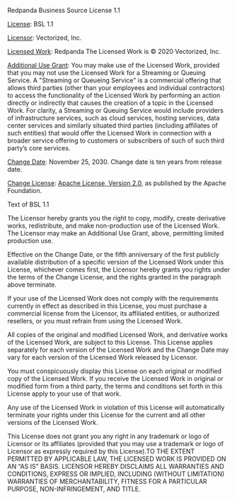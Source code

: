 Redpanda Business Source License 1.1

<u>License</u>: BSL 1.1

<u>Licensor</u>: Vectorized, Inc.

<u>Licensed Work</u>: Redpanda The Licensed Work is © 2020
Vectorized, Inc.

<u>Additional Use Grant</u>: You may make use of the Licensed Work,
provided that you may not use the Licensed Work for a Streaming or
Queuing Service. A "Streaming or Queueing Service" is a commercial
offering that allows third parties (other than your employees and
individual contractors) to access the functionality of the Licensed Work
by performing an action directly or indirectly that causes the creation
of a topic in the Licensed Work. For clarity, a Streaming or Queuing
Service would include providers of infrastructure services, such as
cloud services, hosting services, data center services and similarly
situated third parties (including affiliates of such entities) that
would offer the Licensed Work in connection with a broader service
offering to customers or subscribers of such of such third party’s core
services.

<u>Change Date</u>: November 25, 2030. Change date is ten years from
release date.

<u>Change License</u>: [Apache License, Version
2.0](https://www.apache.org/licenses/LICENSE-2.0), as published by the
Apache Foundation.

Text of BSL 1.1

The Licensor hereby grants you the right to copy, modify, create
derivative works, redistribute, and make non-production use of the
Licensed Work. The Licensor may make an Additional Use Grant, above,
permitting limited production use.

Effective on the Change Date, or the fifth anniversary of the first
publicly available distribution of a specific version of the Licensed
Work under this License, whichever comes first, the Licensor hereby
grants you rights under the terms of the Change License, and the rights
granted in the paragraph above terminate.

If your use of the Licensed Work does not comply with the requirements
currently in effect as described in this License, you must purchase a
commercial license from the Licensor, its affiliated entities, or
authorized resellers, or you must refrain from using the Licensed Work.

All copies of the original and modified Licensed Work, and derivative
works of the Licensed Work, are subject to this License. This License
applies separately for each version of the Licensed Work and the Change
Date may vary for each version of the Licensed Work released by
Licensor.

You must conspicuously display this License on each original or modified
copy of the Licensed Work. If you receive the Licensed Work in original
or modified form from a third party, the terms and conditions set forth
in this License apply to your use of that work.

Any use of the Licensed Work in violation of this License will
automatically terminate your rights under this License for the current
and all other versions of the Licensed Work.

This License does not grant you any right in any trademark or logo of
Licensor or its affiliates (provided that you may use a trademark or
logo of Licensor as expressly required by this License).TO THE EXTENT
PERMITTED BY APPLICABLE LAW, THE LICENSED WORK IS PROVIDED ON AN “AS IS”
BASIS. LICENSOR HEREBY DISCLAIMS ALL WARRANTIES AND CONDITIONS, EXPRESS
OR IMPLIED, INCLUDING (WITHOUT LIMITATION) WARRANTIES OF
MERCHANTABILITY, FITNESS FOR A PARTICULAR PURPOSE, NON-INFRINGEMENT, AND
TITLE.
